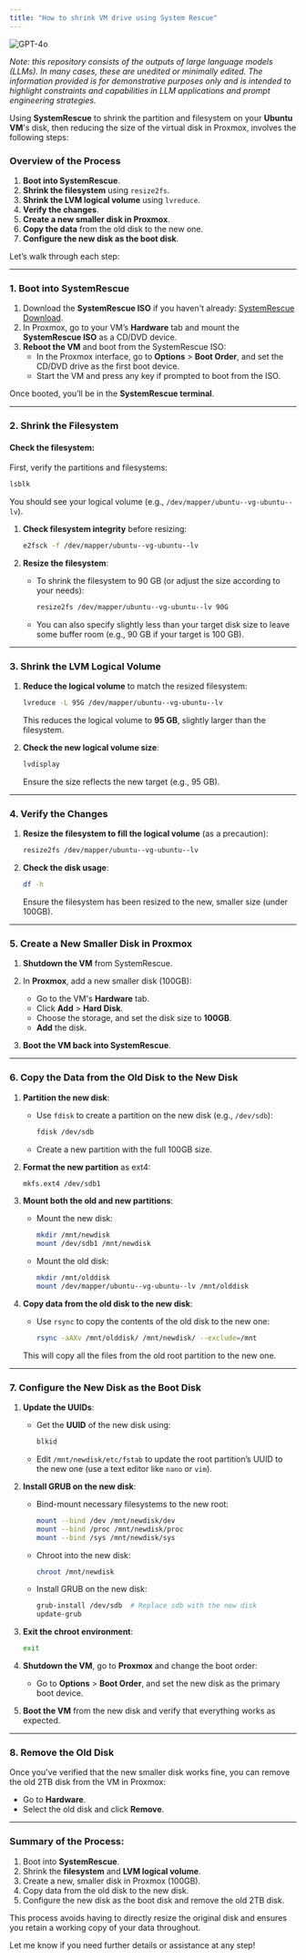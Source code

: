 ```yaml
---
title: "How to shrink VM drive using System Rescue"
---
```

![GPT-4o](https://img.shields.io/badge/GPT--4o-3333FF?style=for-the-badge&logo=openai&logoColor=white)



*Note: this repository consists of the outputs of large language models (LLMs). In many cases, these are unedited or minimally edited. The information provided is for demonstrative purposes only and is intended to highlight constraints and capabilities in LLM applications and prompt engineering strategies.*


Using **SystemRescue** to shrink the partition and filesystem on your **Ubuntu VM**'s disk, then reducing the size of the virtual disk in Proxmox, involves the following steps:

### Overview of the Process
1. **Boot into SystemRescue**.
2. **Shrink the filesystem** using `resize2fs`.
3. **Shrink the LVM logical volume** using `lvreduce`.
4. **Verify the changes**.
5. **Create a new smaller disk in Proxmox**.
6. **Copy the data** from the old disk to the new one.
7. **Configure the new disk as the boot disk**.

Let’s walk through each step:

---

### 1. **Boot into SystemRescue**

1. Download the **SystemRescue ISO** if you haven't already: [SystemRescue Download](https://www.system-rescue.org/Download/).
2. In Proxmox, go to your VM’s **Hardware** tab and mount the **SystemRescue ISO** as a CD/DVD device.
3. **Reboot the VM** and boot from the SystemRescue ISO:
   - In the Proxmox interface, go to **Options** > **Boot Order**, and set the CD/DVD drive as the first boot device.
   - Start the VM and press any key if prompted to boot from the ISO.
   
Once booted, you’ll be in the **SystemRescue terminal**.

---

### 2. **Shrink the Filesystem**

#### Check the filesystem:
First, verify the partitions and filesystems:
```bash
lsblk
```
You should see your logical volume (e.g., `/dev/mapper/ubuntu--vg-ubuntu--lv`).

1. **Check filesystem integrity** before resizing:
   ```bash
   e2fsck -f /dev/mapper/ubuntu--vg-ubuntu--lv
   ```

2. **Resize the filesystem**:
   - To shrink the filesystem to 90 GB (or adjust the size according to your needs):
     ```bash
     resize2fs /dev/mapper/ubuntu--vg-ubuntu--lv 90G
     ```

   - You can also specify slightly less than your target disk size to leave some buffer room (e.g., 90 GB if your target is 100 GB).

---

### 3. **Shrink the LVM Logical Volume**

1. **Reduce the logical volume** to match the resized filesystem:
   ```bash
   lvreduce -L 95G /dev/mapper/ubuntu--vg-ubuntu--lv
   ```
   This reduces the logical volume to **95 GB**, slightly larger than the filesystem.

2. **Check the new logical volume size**:
   ```bash
   lvdisplay
   ```

   Ensure the size reflects the new target (e.g., 95 GB).

---

### 4. **Verify the Changes**

1. **Resize the filesystem to fill the logical volume** (as a precaution):
   ```bash
   resize2fs /dev/mapper/ubuntu--vg-ubuntu--lv
   ```

2. **Check the disk usage**:
   ```bash
   df -h
   ```
   Ensure the filesystem has been resized to the new, smaller size (under 100GB).

---

### 5. **Create a New Smaller Disk in Proxmox**

1. **Shutdown the VM** from SystemRescue.
2. In **Proxmox**, add a new smaller disk (100GB):
   - Go to the VM's **Hardware** tab.
   - Click **Add** > **Hard Disk**.
   - Choose the storage, and set the disk size to **100GB**.
   - **Add** the disk.

3. **Boot the VM back into SystemRescue**.

---

### 6. **Copy the Data from the Old Disk to the New Disk**

1. **Partition the new disk**:
   - Use `fdisk` to create a partition on the new disk (e.g., `/dev/sdb`):
     ```bash
     fdisk /dev/sdb
     ```
   - Create a new partition with the full 100GB size.

2. **Format the new partition** as ext4:
   ```bash
   mkfs.ext4 /dev/sdb1
   ```

3. **Mount both the old and new partitions**:
   - Mount the new disk:
     ```bash
     mkdir /mnt/newdisk
     mount /dev/sdb1 /mnt/newdisk
     ```
   - Mount the old disk:
     ```bash
     mkdir /mnt/olddisk
     mount /dev/mapper/ubuntu--vg-ubuntu--lv /mnt/olddisk
     ```

4. **Copy data from the old disk to the new disk**:
   - Use `rsync` to copy the contents of the old disk to the new one:
     ```bash
     rsync -aAXv /mnt/olddisk/ /mnt/newdisk/ --exclude=/mnt
     ```

   This will copy all the files from the old root partition to the new one.

---

### 7. **Configure the New Disk as the Boot Disk**

1. **Update the UUIDs**:
   - Get the **UUID** of the new disk using:
     ```bash
     blkid
     ```
   - Edit `/mnt/newdisk/etc/fstab` to update the root partition’s UUID to the new one (use a text editor like `nano` or `vim`).

2. **Install GRUB on the new disk**:
   - Bind-mount necessary filesystems to the new root:
     ```bash
     mount --bind /dev /mnt/newdisk/dev
     mount --bind /proc /mnt/newdisk/proc
     mount --bind /sys /mnt/newdisk/sys
     ```
   - Chroot into the new disk:
     ```bash
     chroot /mnt/newdisk
     ```
   - Install GRUB on the new disk:
     ```bash
     grub-install /dev/sdb  # Replace sdb with the new disk
     update-grub
     ```

3. **Exit the chroot environment**:
   ```bash
   exit
   ```

4. **Shutdown the VM**, go to **Proxmox** and change the boot order:
   - Go to **Options** > **Boot Order**, and set the new disk as the primary boot device.

5. **Boot the VM** from the new disk and verify that everything works as expected.

---

### 8. **Remove the Old Disk**
Once you've verified that the new smaller disk works fine, you can remove the old 2TB disk from the VM in Proxmox:
- Go to **Hardware**.
- Select the old disk and click **Remove**.

---

### Summary of the Process:
1. Boot into **SystemRescue**.
2. Shrink the **filesystem** and **LVM logical volume**.
3. Create a new, smaller disk in Proxmox (100GB).
4. Copy data from the old disk to the new disk.
5. Configure the new disk as the boot disk and remove the old 2TB disk.

This process avoids having to directly resize the original disk and ensures you retain a working copy of your data throughout.

Let me know if you need further details or assistance at any step!